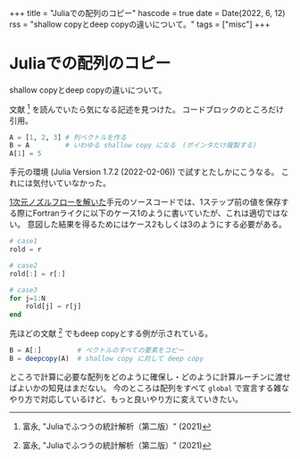 +++
title = "Juliaでの配列のコピー"
hascode = true
date = Date(2022, 6, 12)
rss = "shallow copyとdeep copyの違いについて。"
tags = ["misc"]
+++

# Juliaでの配列のコピー

shallow copyとdeep copyの違いについて。

文献 [^1] を読んでいたら気になる記述を見つけた。
コードブロックのところだけ引用。

```julia
A = [1, 2, 3] # 列ベクトルを作る
B = A         # いわゆる shallow copy になる　(ポインタだけ複製する)
A[1] = 5
```

手元の環境 (Julia Version 1.7.2 (2022-02-06)) で試すとたしかにこうなる。
これには気付いていなかった。

[1次元ノズルフローを解いた](/pages/018_quasi1d-nozzle-flow1/)手元のソースコードでは、1ステップ前の値を保存する際にFortranライクに以下のケース1のように書いていたが、これは適切ではない。
意図した結果を得るためにはケース2もしくは3のようにする必要がある。

```julia
# case1
rold = r

# case2
rold[:] = r[:]

# case3
for j=1:N
    rold[j] = r[j]
end
```

先ほどの文献 [^1] でもdeep copyとする例が示されている。

```julia
B = A[:]         # ベクトルのすべての要素をコピー
B = deepcopy(A)  # shallow copy に対して deep copy
```

ところで計算に必要な配列をどのように確保し・どのように計算ルーチンに渡せばよいかの知見はまだない。
今のところは配列をすべて `global` で宣言する雑なやり方で対応しているけど、もっと良いやり方に変えていきたい。

[^1]: 富永, "Juliaでふつうの統計解析（第二版）" (2021)
